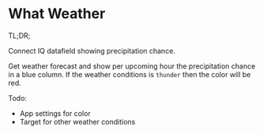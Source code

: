 # What Weather

TL;DR;

Connect IQ datafield showing precipitation chance.

Get weather forecast and show per upcoming hour the precipitation chance in a blue column.
If the weather conditions is `thunder` then the color will be red.

Todo:
 - App settings for color
 - Target for other weather conditions